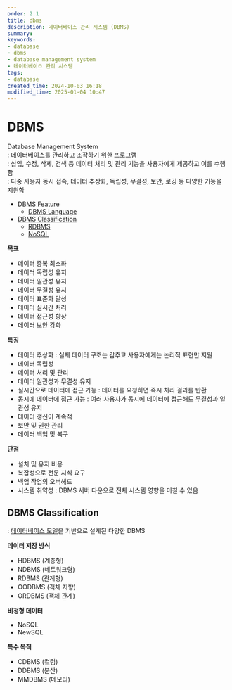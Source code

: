 ```yaml
---
order: 2.1
title: dbms
description: 데이터베이스 관리 시스템 (DBMS)
summary:
keywords:
- database
- dbms
- database management system
- 데이터베이스 관리 시스템
tags:
- database
created_time: 2024-10-03 16:18
modified_time: 2025-01-04 10:47
---
```


# DBMS
Database Management System  
: [데이터베이스](../database/index.md)를 관리하고 조작하기 위한 프로그램  
: 삽입, 수정, 삭제, 검색 등 데이터 처리 및 관리 기능을 사용자에게 제공하고 이를 수행함  
: 다중 사용자 동시 접속, 데이터 추상화, 독립성, 무결성, 보안, 로깅 등 다양한 기능을 지원함  

- [DBMS Feature](./dbms-feature.md)
  - [DBMS Language](./dbms-language.md)
- [DBMS Classification](#dbms-classification)
  - [RDBMS](./rdbms.md)
  - [NoSQL](./nosql.md)


**목표**
- 데이터 중복 최소화
- 데이터 독립성 유지
- 데이터 일관성 유지
- 데이터 무결성 유지
- 데이터 표준화 달성
- 데이터 실시간 처리
- 데이터 접근성 향상
- 데이터 보안 강화


**특징**
- 데이터 추상화 : 실제 데이터 구조는 감추고 사용자에게는 논리적 표현만 지원
- 데이터 독립성
- 데이터 처리 및 관리
- 데이터 일관성과 무결성 유지
- 실시간으로 데이터에 접근 가능 : 데이터를 요청하면 즉시 처리 결과를 반환
- 동시에 데이터에 접근 가능 : 여러 사용자가 동시에 데이터에 접근해도 무결성과 일관성 유지
- 데이터 갱신이 계속적
- 보안 및 권한 관리
- 데이터 백업 및 복구


**단점**
- 설치 및 유지 비용
- 복잡성으로 전문 지식 요구
- 백업 작업의 오버헤드
- 시스템 취약성 : DBMS 서버 다운으로 전체 시스템 영향을 미칠 수 있음



## DBMS Classification
: [데이터베이스 모델](../database/database-model.md)을 기반으로 설계된 다양한 DBMS  

**데이터 저장 방식**
- HDBMS (계층형)
- NDBMS (네트워크형)
- RDBMS (관계형)
- OODBMS (객체 지향)
- ORDBMS (객체 관계)

**비정형 데이터**
- NoSQL
- NewSQL

**특수 목적**
- CDBMS (컬럼)
- DDBMS (분산)
- MMDBMS (메모리)
